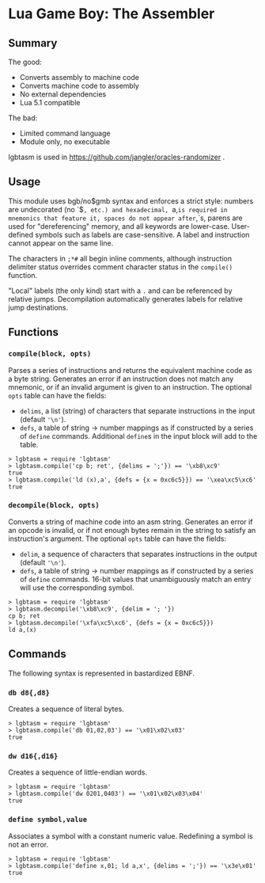 # Lua Game Boy: The Assembler

## Summary

The good:

- Converts assembly to machine code
- Converts machine code to assembly
- No external dependencies
- Lua 5.1 compatible

The bad:

- Limited command language
- Module only, no executable

lgbtasm is used in https://github.com/jangler/oracles-randomizer .


## Usage

This module uses bgb/no$gmb syntax and enforces a strict style: numbers are
undecorated (no `$`, etc.) and hexadecimal, `a,` is required in mnemonics
that feature it, spaces do not appear after `,`s, parens are used for
"dereferencing" memory, and all keywords are lower-case. User-defined
symbols such as labels are case-sensitive. A label and instruction cannot
appear on the same line.

The characters in `;*#` all begin inline comments, although instruction
delimiter status overrides comment character status in the `compile()`
function.

"Local" labels (the only kind) start with a `.` and can be referenced by
relative jumps. Decompilation automatically generates labels for relative
jump destinations.


## Functions

### `compile(block, opts)`

Parses a series of instructions and returns the equivalent machine code as a
byte string. Generates an error if an instruction does not match any
mnemonic, or if an invalid argument is given to an instruction. The optional
`opts` table can have the fields:

- `delims`, a list (string) of characters that separate instructions in the
  input (default `'\n'`).
- `defs`, a table of string -> number mappings as if constructed by a series
  of `define` commands. Additional `define`s in the input block will add to
  the table.

```
> lgbtasm = require 'lgbtasm'
> lgbtasm.compile('cp b; ret', {delims = ';'}) == '\xb8\xc9'
true
> lgbtasm.compile('ld (x),a', {defs = {x = 0xc6c5}}) == '\xea\xc5\xc6'
true
```

### `decompile(block, opts)`

Converts a string of machine code into an asm string. Generates an error if
an opcode is invalid, or if not enough bytes remain in the string to satisfy
an instruction's argument. The optional `opts` table can have the fields:

- `delim`, a sequence of characters that separates instructions in the
  output (default `'\n'`).
- `defs`, a table of string -> number mappings as if constructed by a series
  of `define` commands. 16-bit values that unambiguously match an entry will
  use the corresponding symbol.

```
> lgbtasm = require 'lgbtasm'
> lgbtasm.decompile('\xb8\xc9', {delim = '; '})
cp b; ret
> lgbtasm.decompile('\xfa\xc5\xc6', {defs = {x = 0xc6c5}})
ld a,(x)
```


## Commands

The following syntax is represented in bastardized EBNF.

### `db d8{,d8}`

Creates a sequence of literal bytes.

```
> lgbtasm = require 'lgbtasm'
> lgbtasm.compile('db 01,02,03') == '\x01\x02\x03'
true
```

### `dw d16{,d16}`

Creates a sequence of little-endian words.

```
> lgbtasm = require 'lgbtasm'
> lgbtasm.compile('dw 0201,0403') == '\x01\x02\x03\x04'
true
```

### `define symbol,value`

Associates a symbol with a constant numeric value. Redefining a symbol is not
an error.

```
> lgbtasm = require 'lgbtasm'
> lgbtasm.compile('define x,01; ld a,x', {delims = ';'}) == '\x3e\x01'
true
```
